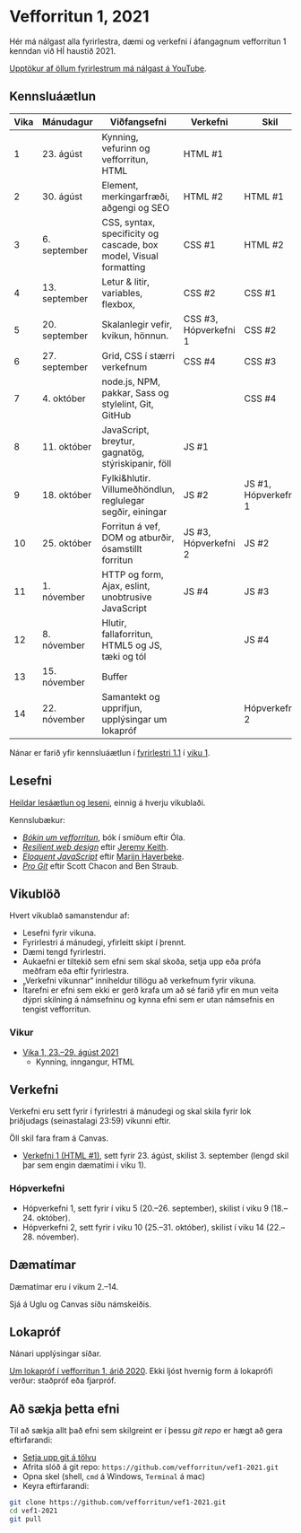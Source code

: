 # Vefforritun 1, 2021

Hér má nálgast alla fyrirlestra, dæmi og verkefni í áfangagnum vefforritun 1 kenndan við HÍ haustið 2021.

[Upptökur af öllum fyrirlestrum má nálgast á YouTube](https://www.youtube.com/playlist?list=PLRj-ccg8iozz8f2M4yIZFQOxU_Rg9Uraa).

## Kennsluáætlun

| Vika | Mánudagur     | Viðfangsefni                                                      | Verkefni              | Skil                 |
|------|---------------|-------------------------------------------------------------------|-----------------------|----------------------|
|  1   | 23. ágúst     | Kynning, vefurinn og vefforritun, HTML                            | HTML #1               |                      |
|  2   | 30. ágúst     | Element, merkingarfræði, aðgengi og SEO                           | HTML #2               | HTML #1              |
|  3   |  6. september | CSS, syntax, specificity og cascade, box model, Visual formatting | CSS #1                | HTML #2              |
|  4   | 13. september | Letur & litir, variables, flexbox,                                | CSS #2                | CSS #1               |
|  5   | 20. september | Skalanlegir vefir, kvikun, hönnun.                                | CSS #3, Hópverkefni 1 | CSS #2               |
|  6   | 27. september | Grid, CSS í stærri verkefnum                                      | CSS #4                | CSS #3               |
|  7   |  4. október   | node.js, NPM, pakkar, Sass og stylelint, Git, GitHub              |                       | CSS #4               |
|  8   | 11. október   | JavaScript, breytur, gagnatög, stýriskipanir, föll                | JS #1                 |                      |
|  9   | 18. október   | Fylki&hlutir. Villumeðhöndlun, reglulegar segðir, einingar        | JS #2                 | JS #1, Hópverkefni 1 |
|  10  | 25. október   | Forritun á vef, DOM og atburðir, ósamstillt forritun              | JS #3, Hópverkefni 2  | JS #2                |
|  11  |  1. nóvember  | HTTP og form, Ajax, eslint, unobtrusive JavaScript                | JS #4                 | JS #3                |
|  12  |  8. nóvember  | Hlutir, fallaforritun, HTML5 og JS, tæki og tól                   |                       | JS #4                |
|  13  | 15. nóvember  | Buffer                                                            |                       |                      |
|  14  | 22. nóvember  | Samantekt og upprifjun, upplýsingar um lokapróf                   |                       | Hópverkefni 2        |

Nánar er farið yfir kennsluáætlun í [fyrirlestri 1.1](./vikur/01/01.1.kynning.md) í [viku 1](./vikur/01/).

## Lesefni

[Heildar lesáætlun og leseni](./lesefni.md), einnig á hverju vikublaði.

Kennslubækur:

* [_Bókin um vefforritun_](https://bok.vefforritun.is), bók í smíðum eftir Óla.
* [_Resilient web design_](https://resilientwebdesign.com/) eftir [Jeremy Keith](https://adactio.com/).
* [_Eloquent JavaScript_](http://eloquentjavascript.net/) eftir [Marijn Haverbeke](https://marijnhaverbeke.nl/).
* [_Pro Git_](https://git-scm.com/book/en/v2) eftir Scott Chacon and Ben Straub.

## Vikublöð

Hvert vikublað samanstendur af:

* Lesefni fyrir vikuna.
* Fyrirlestri á mánudegi, yfirleitt skipt í þrennt.
* Dæmi tengd fyrirlestri.
* Aukaefni er tiltekið sem efni sem skal skoða, setja upp eða prófa meðfram eða eftir fyrirlestra.
* „Verkefni vikunnar“ inniheldur tillögu að verkefnum fyrir vikuna.
* Ítarefni er efni sem ekki er gerð krafa um að sé farið yfir en mun veita dýpri skilning á námsefninu og kynna efni sem er utan námsefnis en tengist vefforritun.

### Vikur

* [Vika 1, 23.–29. ágúst 2021](vikur/01/)
  - Kynning, inngangur, HTML

## Verkefni

Verkefni eru sett fyrir í fyrirlestri á mánudegi og skal skila fyrir lok þriðjudags (seinastalagi 23:59) vikunni eftir.

Öll skil fara fram á Canvas.

* [Verkefni 1 (HTML #1)](https://github.com/vefforritun/vef1-2021-v1), sett fyrir 23. ágúst, skilist 3. september (lengd skil þar sem engin dæmatími í viku 1).

### Hópverkefni

* Hópverkefni 1, sett fyrir í viku 5 (20.–26. september), skilist í viku 9 (18.–24. október).
* Hópverkefni 2, sett fyrir í viku 10 (25.–31. október), skilist í viku 14 (22.–28. nóvember).

## Dæmatímar

Dæmatímar eru í vikum 2.–14.

Sjá á Uglu og Canvas síðu námskeiðis.

## Lokapróf

Nánari upplýsingar síðar.

[Um lokapróf í vefforritun 1, árið 2020](./vikur/13/13.5.lokaprof.md). Ekki ljóst hvernig form á lokaprófi verður: staðpróf eða fjarpróf.

## Að sækja þetta efni

Til að sækja allt það efni sem skilgreint er í þessu _git repo_ er hægt að gera eftirfarandi:

* [Setja upp git á tölvu](https://help.github.com/articles/set-up-git/)
* Afrita slóð á git repo: `https://github.com/vefforritun/vef1-2021.git`
* Opna skel (shell, `cmd` á Windows, `Terminal` á mac)
* Keyra eftirfarandi:

```bash
git clone https://github.com/vefforritun/vef1-2021.git
cd vef1-2021
git pull
```

